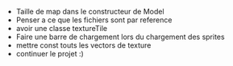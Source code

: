 - Taille de map dans le constructeur de Model
- Penser a ce que les fichiers sont par reference
- avoir une classe textureTile
- Faire une barre de chargement lors du chargement des sprites
- mettre const touts les vectors de texture
- continuer le projet :)
